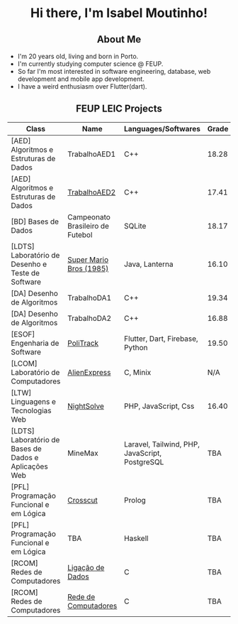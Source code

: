 <h1 align="center"> Hi there, I'm Isabel Moutinho!</h1>

<h2 align="center"> About Me </h2>

* I'm 20 years old, living and born in Porto.
* I'm currently studying computer science @ FEUP.
* So far I'm most interested in software engineering, database, web development and mobile app development.
* I have a weird enthusiasm over Flutter(dart).

<h2 align="center"> FEUP LEIC Projects </h2>

| Class | Name | Languages/Softwares | Grade |
| --- | --- | --- | --- |
| [AED] Algoritmos e Estruturas de Dados | TrabalhoAED1 | C++ | 18.28 |
| [AED] Algoritmos e Estruturas de Dados | [TrabalhoAED2](https://github.com/Tiago27Cruz/TrabalhoAED2) | C++ | 17.41 |
| [BD] Bases de Dados | Campeonato Brasileiro de Futebol | SQLite | 18.17 |
| [LDTS] Laboratório de Desenho e Teste de Software | [Super Mario Bros (1985)](https://github.com/FEUP-LDTS-2022/project-l06gr05) | Java, Lanterna | 16.10 |
| [DA] Desenho de Algoritmos | TrabalhoDA1 | C++ | 19.34 |
| [DA] Desenho de Algoritmos | TrabalhoDA2 | C++ | 16.88 |
| [ESOF] Engenharia de Software | [PoliTrack](https://github.com/FEUP-LEIC-ES-2022-23/2LEIC16T3) | Flutter, Dart, Firebase, Python | 19.50 |
| [LCOM] Laboratório de Computadores | [AlienExpress](https://github.com/unrealxinfinity/AlienExpress) | C, Minix | N/A |
| [LTW] Linguagens e Tecnologias Web | [NightSolve](https://github.com/FEUP-LTW-2023/project-ltw14g04) | PHP, JavaScript, Css | 16.40 |
| [LDTS] Laboratório de Bases de Dados e Aplicações Web | MineMax | Laravel, Tailwind, PHP, JavaScript, PostgreSQL | TBA |
| [PFL] Programação Funcional e em Lógica | [Crosscut](https://github.com/Tiago27Cruz/Crosscut-PFL) | Prolog | TBA |
| [PFL] Programação Funcional e em Lógica | TBA | Haskell | TBA |
| [RCOM] Redes de Computadores | [Ligação de Dados](https://github.com/isabelmoutinho/RCOM_project1) | C | TBA |
| [RCOM] Redes de Computadores | [Rede de Computadores](https://github.com/isabelmoutinho/RCOM_project2)| C | TBA |
